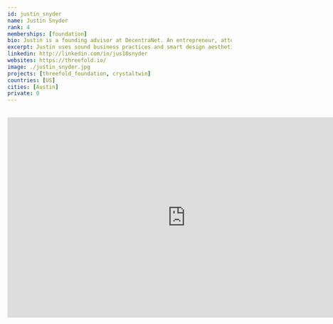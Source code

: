 ```yaml
---
id: justin_snyder
name: Justin Snyder
rank: 4
memberships: [foundation]
bio: Justin is a founding advisor at DecentraNet. An entrepreneur, attorney, and leading designer, Justin uses sound business practices and smart design aesthetics to create impactful experiences for brands, products, and events. He works with companies in the blockchain, sustainability, entertainment, digital collectibles and ecommerce sectors, and is currently developing solutions to align technology, art, education, and spirituality. Justin holds a Juris Doctor in International Law from American University, Washington College of Law, and a Bachelors of Arts in Economics from West Virginia University.
excerpt: Justin uses sound business practices and smart design aesthetics to create impactful experiences for brands.
linkedin: http://linkedin.com/in/jus10snyder
websites: https://threefold.io/
image: ./justin_snyder.jpg
projects: [threefold_foundation, crystaltwin]
countries: [US]
cities: [Austin]
private: 0
---
```


<BR>

<iframe src="https://player.vimeo.com/video/413045457" width="800" height="450" frameborder="0" allow="autoplay; fullscreen" allowfullscreen></iframe>

<BR>
